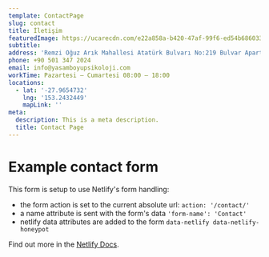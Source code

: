```yaml
---
template: ContactPage
slug: contact
title: İletişim
featuredImage: https://ucarecdn.com/e22a858a-b420-47af-99f6-ed54b6860333/
subtitle: 
address: 'Remzi Oğuz Arık Mahallesi Atatürk Bulvarı No:219 Bulvar Apartmanı Daire:9 Çankaya-Ankara'
phone: +90 501 347 2024
email: info@yasamboyupsikoloji.com
workTime: Pazartesi – Cumartesi 08:00 – 18:00
locations:
  - lat: '-27.9654732'
    lng: '153.2432449'
    mapLink: ''
meta:
  description: This is a meta description.
  title: Contact Page
---
```


# Example contact form

This form is setup to use Netlify's form handling:

- the form action is set to the current absolute url: `action: '/contact/'`
- a name attribute is sent with the form's data `'form-name': 'Contact'`
- netlify data attributes are added to the form `data-netlify data-netlify-honeypot`

Find out more in the [Netlify Docs](https://www.netlify.com/docs/form-handling/).
